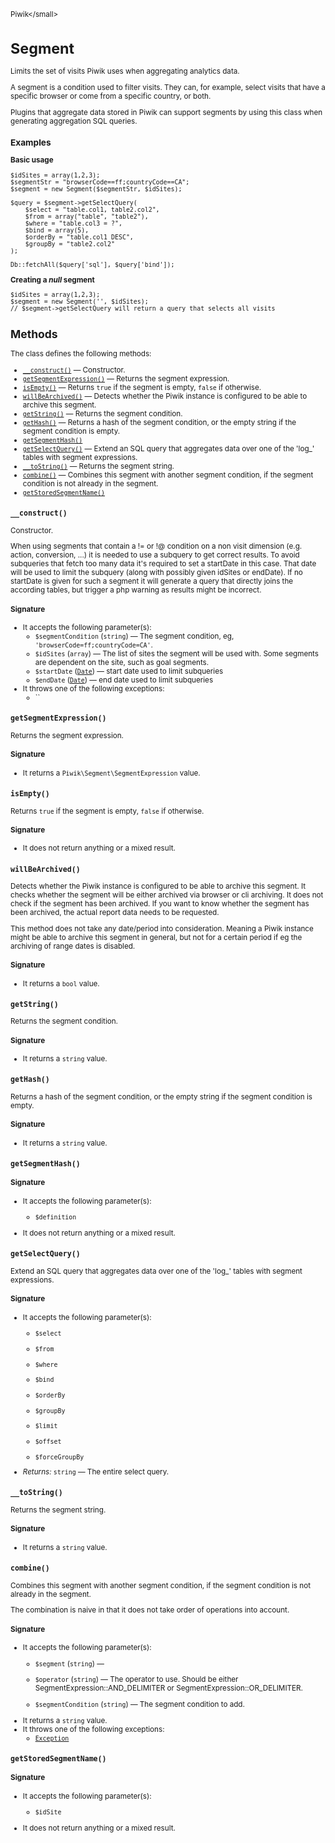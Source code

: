 <small>Piwik\</small>

Segment
=======

Limits the set of visits Piwik uses when aggregating analytics data.

A segment is a condition used to filter visits. They can, for example,
select visits that have a specific browser or come from a specific
country, or both.

Plugins that aggregate data stored in Piwik can support segments by
using this class when generating aggregation SQL queries.

### Examples

**Basic usage**

    $idSites = array(1,2,3);
    $segmentStr = "browserCode==ff;countryCode==CA";
    $segment = new Segment($segmentStr, $idSites);

    $query = $segment->getSelectQuery(
        $select = "table.col1, table2.col2",
        $from = array("table", "table2"),
        $where = "table.col3 = ?",
        $bind = array(5),
        $orderBy = "table.col1 DESC",
        $groupBy = "table2.col2"
    );

    Db::fetchAll($query['sql'], $query['bind']);

**Creating a _null_ segment**

    $idSites = array(1,2,3);
    $segment = new Segment('', $idSites);
    // $segment->getSelectQuery will return a query that selects all visits

Methods
-------

The class defines the following methods:

- [`__construct()`](#__construct) &mdash; Constructor.
- [`getSegmentExpression()`](#getsegmentexpression) &mdash; Returns the segment expression.
- [`isEmpty()`](#isempty) &mdash; Returns `true` if the segment is empty, `false` if otherwise.
- [`willBeArchived()`](#willbearchived) &mdash; Detects whether the Piwik instance is configured to be able to archive this segment.
- [`getString()`](#getstring) &mdash; Returns the segment condition.
- [`getHash()`](#gethash) &mdash; Returns a hash of the segment condition, or the empty string if the segment condition is empty.
- [`getSegmentHash()`](#getsegmenthash)
- [`getSelectQuery()`](#getselectquery) &mdash; Extend an SQL query that aggregates data over one of the 'log_' tables with segment expressions.
- [`__toString()`](#__tostring) &mdash; Returns the segment string.
- [`combine()`](#combine) &mdash; Combines this segment with another segment condition, if the segment condition is not already in the segment.
- [`getStoredSegmentName()`](#getstoredsegmentname)

<a name="__construct" id="__construct"></a>
<a name="__construct" id="__construct"></a>
### `__construct()`

Constructor.

When using segments that contain a != or !@ condition on a non visit dimension (e.g. action, conversion, ...) it
is needed to use a subquery to get correct results. To avoid subqueries that fetch too many data it's required to
set a startDate in this case. That date will be used to limit the subquery (along with possibly given idSites or
endDate). If no startDate is given for such a segment it will generate a query that directly joins the according
tables, but trigger a php warning as results might be incorrect.

#### Signature

-  It accepts the following parameter(s):
    - `$segmentCondition` (`string`) &mdash;
       The segment condition, eg, `'browserCode=ff;countryCode=CA'`.
    - `$idSites` (`array`) &mdash;
       The list of sites the segment will be used with. Some segments are dependent on the site, such as goal segments.
    - `$startDate` ([`Date`](../Piwik/Date.md)) &mdash;
       start date used to limit subqueries
    - `$endDate` ([`Date`](../Piwik/Date.md)) &mdash;
       end date used to limit subqueries
- It throws one of the following exceptions:
    - ``

<a name="getsegmentexpression" id="getsegmentexpression"></a>
<a name="getSegmentExpression" id="getSegmentExpression"></a>
### `getSegmentExpression()`

Returns the segment expression.

#### Signature

- It returns a `Piwik\Segment\SegmentExpression` value.

<a name="isempty" id="isempty"></a>
<a name="isEmpty" id="isEmpty"></a>
### `isEmpty()`

Returns `true` if the segment is empty, `false` if otherwise.

#### Signature

- It does not return anything or a mixed result.

<a name="willbearchived" id="willbearchived"></a>
<a name="willBeArchived" id="willBeArchived"></a>
### `willBeArchived()`

Detects whether the Piwik instance is configured to be able to archive this segment. It checks whether the segment
will be either archived via browser or cli archiving. It does not check if the segment has been archived. If you
want to know whether the segment has been archived, the actual report data needs to be requested.

This method does not take any date/period into consideration. Meaning a Piwik instance might be able to archive
this segment in general, but not for a certain period if eg the archiving of range dates is disabled.

#### Signature

- It returns a `bool` value.

<a name="getstring" id="getstring"></a>
<a name="getString" id="getString"></a>
### `getString()`

Returns the segment condition.

#### Signature

- It returns a `string` value.

<a name="gethash" id="gethash"></a>
<a name="getHash" id="getHash"></a>
### `getHash()`

Returns a hash of the segment condition, or the empty string if the segment
condition is empty.

#### Signature

- It returns a `string` value.

<a name="getsegmenthash" id="getsegmenthash"></a>
<a name="getSegmentHash" id="getSegmentHash"></a>
### `getSegmentHash()`

#### Signature

-  It accepts the following parameter(s):
    - `$definition`
      
- It does not return anything or a mixed result.

<a name="getselectquery" id="getselectquery"></a>
<a name="getSelectQuery" id="getSelectQuery"></a>
### `getSelectQuery()`

Extend an SQL query that aggregates data over one of the 'log_' tables with segment expressions.

#### Signature

-  It accepts the following parameter(s):
    - `$select`
      
    - `$from`
      
    - `$where`
      
    - `$bind`
      
    - `$orderBy`
      
    - `$groupBy`
      
    - `$limit`
      
    - `$offset`
      
    - `$forceGroupBy`
      

- *Returns:*  `string` &mdash;
    The entire select query.

<a name="__tostring" id="__tostring"></a>
<a name="__toString" id="__toString"></a>
### `__toString()`

Returns the segment string.

#### Signature

- It returns a `string` value.

<a name="combine" id="combine"></a>
<a name="combine" id="combine"></a>
### `combine()`

Combines this segment with another segment condition, if the segment condition is not already
in the segment.

The combination is naive in that it does not take order of operations into account.

#### Signature

-  It accepts the following parameter(s):
    - `$segment` (`string`) &mdash;
      
    - `$operator` (`string`) &mdash;
       The operator to use. Should be either SegmentExpression::AND_DELIMITER or SegmentExpression::OR_DELIMITER.
    - `$segmentCondition` (`string`) &mdash;
       The segment condition to add.
- It returns a `string` value.
- It throws one of the following exceptions:
    - [`Exception`](http://php.net/class.Exception)

<a name="getstoredsegmentname" id="getstoredsegmentname"></a>
<a name="getStoredSegmentName" id="getStoredSegmentName"></a>
### `getStoredSegmentName()`

#### Signature

-  It accepts the following parameter(s):
    - `$idSite`
      
- It does not return anything or a mixed result.

